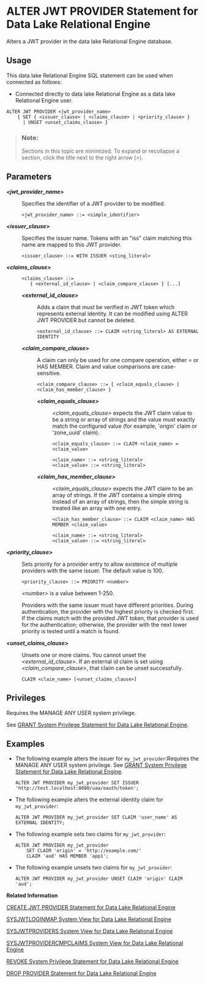 <!-- loiof6b0a31d00884412a259cea30ee39b8f -->

# ALTER JWT PROVIDER Statement for Data Lake Relational Engine

Alters a JWT provider in the data lake Relational Engine database.



<a name="loiof6b0a31d00884412a259cea30ee39b8f__section_ovp_dvr_znb"/>

## Usage

This data lake Relational Engine SQL statement can be used when connected as follows:

-   Connected directly to data lake Relational Engine as a data lake Relational Engine user.



```
ALTER JWT PROVIDER <jwt_provider_name>
    { SET { <issuer_clause> | <claims_clause> | <priority_clause> }
      | UNSET <unset_claims_clause> }
```



> ### Note:  
> Sections in this topic are minimized. To expand or recollapse a section, click the title next to the right arrow \(*\>*\).



## Parameters


<dl>
<dt><b>

*<jwt\_provider\_name\>*

</b></dt>
<dd>

Specifies the identifier of a JWT provider to be modified.

```
<jwt_provider_name> ::= <simple_identifier>
```



</dd><dt><b>

*<issuer\_clause\>*

</b></dt>
<dd>

Specifies the issuer name. Tokens with an "iss" claim matching this name are mapped to this JWT provider.

```
<issuer_clause> ::= WITH ISSUER <sting_literal>
```



</dd><dt><b>

*<claims\_clause\>*

</b></dt>
<dd>

```
<claims_clause> ::= 
   { <external_id_clause> | <claim_compare_clause> } [...]
```


<dl>
<dt><b>

*<external\_id\_clause\>*

</b></dt>
<dd>

Adds a claim that must be verified in JWT token which represents external identity. It can be modified using ALTER JWT PROVIDER but cannot be deleted.

```
<external_id_clause> ::= CLAIM <string_literal> AS EXTERNAL IDENTITY
```



</dd><dt><b>

*<claim\_compare\_clause\>*

</b></dt>
<dd>

A claim can only be used for one compare operation, either = or HAS MEMBER. Claim and value comparisons are case-sensitive.

```
<claim_compare_clause> ::= { <claim_equals_clause> | <claim_has_member_clause> }
```


<dl>
<dt><b>

*<claim\_equals\_clause\>*

</b></dt>
<dd>

*<claim\_equals\_clause\>* expects the JWT claim value to be a string or array of strings and the value must exactly match the configured value \(for example, 'origin' claim or 'zone\_uuid' claim\).

```
<claim_equals_clause> ::= CLAIM <claim_name> = <claim_value>

<claim_name> ::= <string_literal>
<claim_value> ::= <string_literal>
```



</dd><dt><b>

*<claim\_has\_member\_clause\>*

</b></dt>
<dd>

*<claim\_equals\_clause\>* expects the JWT claim to be an array of strings. If the JWT contains a simple string instead of an array of strings, then the simple string is treated like an array with one entry.

```
<claim_has_member_clause> ::= CLAIM <claim_name> HAS MEMBER <claim_value>

<claim_name> ::= <string_literal>
<claim_value> ::= <string_literal>
```



</dd>
</dl>



</dd>
</dl>



</dd><dt><b>

*<priority\_clause\>*

</b></dt>
<dd>

Sets priority for a provider entry to allow existence of multiple providers with the same issuer. The default value is 100.

```
<priority_clause> ::= PRIORITY <number>
```

*<number\>* is a value between 1-250.

Providers with the same issuer must have different priorities. During authentication, the provider with the highest priority is checked first. If the claims match with the provided JWT token, that provider is used for the authentication; otherwise, the provider with the next lower priority is tested until a match is found.



</dd><dt><b>

*<unset\_claims\_clause\>*

</b></dt>
<dd>

Unsets one or more claims. You cannot unset the *<external\_id\_clause\>*. If an external id claim is set using *<claim\_compare\_clause\>*, that claim can be unset successfully.

```
CLAIM <claim_name> [<unset_claims_clause>]
```



</dd>
</dl>



<a name="loiof6b0a31d00884412a259cea30ee39b8f__IQ_Permissions"/>

## Privileges

Requires the MANAGE ANY USER system privilege.

See [GRANT System Privilege Statement for Data Lake Relational Engine](grant-system-privilege-statement-for-data-lake-relational-engine-a3dfcb0.md).



<a name="loiof6b0a31d00884412a259cea30ee39b8f__section_gwx_f3p_p4b"/>

## Examples

-   The following example alters the issuer for `my_jwt_provider`:Requires the MANAGE ANY USER system privilege. See [GRANT System Privilege Statement for Data Lake Relational Engine](grant-system-privilege-statement-for-data-lake-relational-engine-a3dfcb0.md).

    ```
    ALTER JWT PROVIDER my_jwt_provider SET ISSUER 'http://test.localhost:8080/uaa/oauth/token';
    ```

-   The following example alters the external identity claim for `my_jwt_provider`:

    ```
    ALTER JWT PROVIDER my_jwt_provider SET CLAIM 'user_name' AS EXTERNAL IDENTITY;
    ```

-   The following example sets two claims for `my_jwt_provider`:

    ```
    ALTER JWT PROVIDER my_jwt_provider 
    	SET CLAIM 'origin' = 'http://example.com/'
    	CLAIM 'aud' HAS MEMBER 'app1';
    ```

-   The following example unsets two claims for `my_jwt_provider`:

    ```
    ALTER JWT PROVIDER my_jwt_provider UNSET CLAIM 'origin' CLAIM 'aud';
    ```


**Related Information**  


[CREATE JWT PROVIDER Statement for Data Lake Relational Engine](create-jwt-provider-statement-for-data-lake-relational-engine-49b7ee1.md "Defines a JWT provider in the data lake Relational Engine database.")

[SYSJWTLOGINMAP System View for Data Lake Relational Engine](../070-system-and-monitoring-views/sysjwtloginmap-system-view-for-data-lake-relational-engine-d5978ec.md "Lists the JWT-user mappings configured in the data lake Relational Engine database. The underlying system table for this view is ISYSJWTLOGINMAP.")

[SYSJWTPROVIDERS System View for Data Lake Relational Engine](../070-system-and-monitoring-views/sysjwtproviders-system-view-for-data-lake-relational-engine-40fe6b4.md "Lists JWT providers configured in the data lake Relational Engine database. The underlying system table for this view is ISYSJWTPROVIDERS.")

[SYSJWTPROVIDERCMPCLAIMS System View for Data Lake Relational Engine](../070-system-and-monitoring-views/sysjwtprovidercmpclaims-system-view-for-data-lake-relational-engine-765761f.md "Lists claims set in JWT providers. The underlying system table for this view is ISYSJWTPROVIDERCMPCLAIMS.")

[REVOKE System Privilege Statement for Data Lake Relational Engine](revoke-system-privilege-statement-for-data-lake-relational-engine-a3eadda.md "Removes specific system privileges from specific users and the right to administer the privilege.")

[DROP PROVIDER Statement for Data Lake Relational Engine](drop-provider-statement-for-data-lake-relational-engine-c20d71c.md "Drops a JWT or x509 provider from the data lake Relational Engine database.")

